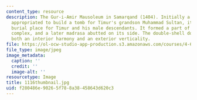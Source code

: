 ```yaml
---
content_type: resource
description: The Gur-i-Amir Mausoleum in Samarqand (1404). Initially a religious complex
  appropriated to build a tomb for Timur's grandson Muhammad Sultan, it became the
  burial place for Timur and his male descendants. It formed a part of a larger religious
  complex, and a later madrasa abutted on its side. The double-shell dome achieves
  both an interior harmony and an exterior verticality.
file: https://ol-ocw-studio-app-production.s3.amazonaws.com/courses/4-614-religious-architecture-and-islamic-cultures-fall-2002/f280486e90265f788a38458643d620c3_1116thumbnail.jpg
file_type: image/jpeg
image_metadata:
  caption: ''
  credit: ''
  image-alt: ''
resourcetype: Image
title: 1116thumbnail.jpg
uid: f280486e-9026-5f78-8a38-458643d620c3
---
```

